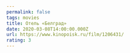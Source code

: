 ```yaml
---
permalink: false
tags: movies
title: Отель «Белград»
date: 2020-03-08T14:00:00.000Z
url: https://www.kinopoisk.ru/film/1206431/
rating: 3
---
```

